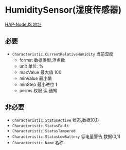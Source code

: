 # HumiditySensor(湿度传感器)

[HAP-NodeJS 地址](https://github.com/KhaosT/HAP-NodeJS/blob/master/lib/gen/HomeKitTypes.js#L3044)

必要
---
* `Characteristic.CurrentRelativeHumidity` 当前湿度
    * format 数据类型,浮点数
    * unit 单位: %
    * maxValue 最大值 100
    * minValue 最小值
    * minStep 最小进位 1
    * perms 权限 读,通知


非必要 
---
* `Characteristic.StatusActive`  状态,数据(0,1)
* `Characteristic.StatusFault`
* `Characteristic.StatusTampered`
* `Characteristic.StatusLowBattery` 低电量警告,数据(0,1)
* `Characteristic.Name` 名称